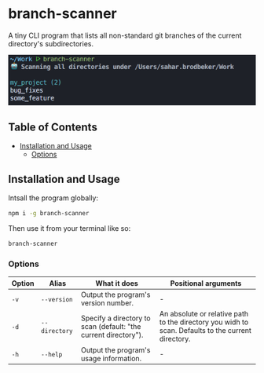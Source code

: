 # branch-scanner

A tiny CLI program that lists all non-standard git branches of the current directory's subdirectories.

![screenshot](./docs/screenshot.png)

## Table of Contents

- [Installation and Usage](#installation-and-usage)
    * [Options](#options)

## Installation and Usage

Intsall the program globally:
```sh
npm i -g branch-scanner
```

Then use it from your terminal like so:
```sh
branch-scanner
```

### Options

| Option | Alias | What it does | Positional arguments |
|----------|----------|----------|--------------------|
| `-v` | `--version` | Output the program's version number. | - |
| `-d` | `--directory` | Specify a directory to scan (default: "the current directory"). | An absolute or relative path to the directory you widh to scan. Defaults to the current directory. |
| `-h` | `--help` | Output the program's usage information. | - |
